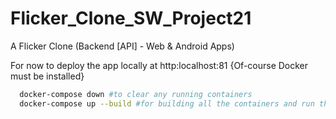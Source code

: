 # Flicker_Clone_SW_Project21
A Flicker Clone (Backend [API] - Web &amp; Android Apps)

For now to deploy the app locally at http:localhost:81
{Of-course Docker must be installed}

```bash
  docker-compose down #to clear any running containers
  docker-compose up --build #for building all the containers and run them
```

